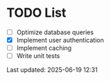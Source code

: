 # TODO List

- [ ] Optimize database queries
- [x] Implement user authentication
- [ ] Implement caching
- [ ] Write unit tests

Last updated: 2025-06-19 12:31
